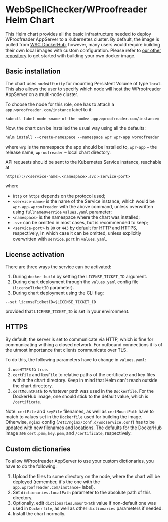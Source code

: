 # WebSpellChecker/WProofreader Helm Chart

This Helm chart provides all the basic infrastructure needed to deploy 
WProofreader AppServer to a Kubernetes cluster.
By default, the image is pulled from [WSC DockerHub](https://hub.docker.com/r/webspellchecker/wproofreader), 
however, many users would require building their own local images with custom configuration. 
Please refer to [our other repository](https://github.com/WebSpellChecker/wproofreader-docker/) to get started with building your own docker image.

## Basic installation

The chart uses `nodeAffinity` for mounting Persistent Volume of type `local`.
This also allows the user to specify which node will host the WProofreader AppServer 
on a multi-node cluster.

To choose the node for this role, one has to attach a `app.wproofreader.com/instance` label to it:
```shell
kubectl label node <name-of-the-node> app.wproofreader.com/instance=
```

Now, the chart can be installed the usual way using all the defaults:
```shell
helm install --create-namespace --namespace wpr wpr-app wproofreader 
```
where `wrp` is the namespace the app should be installed to,
`wpr-app` – the release name, `wproofreader` – local chart directory.

API requests should be sent to the Kubernetes Service instance, reachable at
```text
http(s)://<service-name>.<namespace>.svc:<service-port>
```
where 
- `http` or `https` depends on the protocol used;
- `<service-name>` is the name of the Service instance, which would be `wpr-app-wproofreader` with the above 
command, unless overwritten using `fullnameOverride` `values.yaml` parameter;
- `<namespace>` is the namespace where the chart was installed;
- `.svc` can be omitted in most cases, but is recommended to keep;
- `<service-port>` is `80` or `443` by default for HTTP and HTTPS, respectively, 
in which case it can be omitted, unless explicitly overwritten with `service.port`
in `values.yaml`.

## License activation

There are three ways the service can be activated:
1. During `docker build` by setting the `LICENSE_TICKET_ID` argument.
2. During chart deployment through the `values.yaml` config file (`licenseTicketID` parameter).
3. During chart deployment using the CLI flag:
```shell
--set licenseTicketID=$LICENSE_TICKET_ID
```
provided that `LICENSE_TICKET_ID` is set in your environment.

## HTTPS

By default, the server is set to communicate via HTTP, which is fine for 
communicating withing a closed network. For outbound connections it is of 
the utmost importance that clients communicate over TLS.

To do this, the following parameters have to change in `values.yaml`:
1. `useHTTPS` to `true`.
2. `certFile` and `keyFile` to relative paths of the certificate and key 
files within the chart directory. Keep in mind that Helm can't reach outside the chart directory.
3. `certMountPath` to whatever path was used in the `Dockerfile`.
For the DockerHub image, one should stick to the default value, which is `/certificate`.

Note: `certFile` and `keyFile` filenames, as well as `certMountPath` have to match to values set in the 
`Dockerfile` used for building the image. Otherwise, `nginx` config (`/etc/nginx/conf.d/wscservice.conf`) 
has to be updated with new filenames and locations.
The defaults for the DockerHub image are `cert.pem`, `key.pem`, and `/certificate`, respectively.

## Custom dictionaries

To allow WProofreader AppServer to use your custom dictionaries, you have to do the following:
1. Upload the files to some directory on the node, where the chart will be deployed
   (remember, it's the one with the `app.wproofreader.com/instance=` label).
2. Set `dictionaries.localPath` parameter to the absolute path of this directory.
3. Optionally, edit `dictionaries.mountPath` value if non-default one was used in `Dockerfile`,
as well as other `dictionaries` parameters if needed.
4. Install the chart normally.

